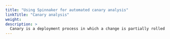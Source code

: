 ```yaml
---
title: "Using Spinnaker for automated canary analysis"
linkTitle: "Canary analysis"
weight:
description: >
  Canary is a deployment process in which a change is partially rolled out then evaluated against the current deployment (baseline) to ensure that the new deployment is operating at least as well as the old.
---
```

